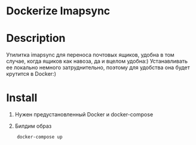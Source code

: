 Dockerize Imapsync
==================


Description
===========

Утилитка imapsync для переноса почтовых ящиков, удобна в том случае, когда ящиков как навоза, да и вцелом удобна:)
Устанавливать ее локально немного затруднительно, поэтому для удобства она будет крутится в Docker:)


Install
=======
 
 1. Нужен предустановленный Docker и docker-compose

 2. Билдим образ 

```bash
    docker-compose up
```
